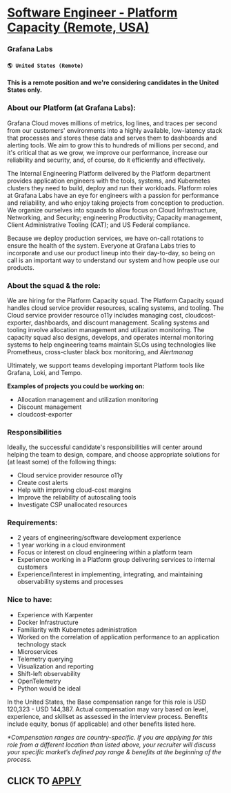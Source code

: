 # [Software Engineer - Platform Capacity (Remote, USA)](https://www.remotewlb.com/apply/software-engineer-platform-capacity-remote-usa)  
### Grafana Labs  
#### `🌎 United States (Remote)`  

#### This is a remote position and we're considering candidates in the United States only.

### About our Platform (at Grafana Labs):

Grafana Cloud moves millions of metrics, log lines, and traces per second from our customers' environments into a highly available, low-latency stack that processes and stores these data and serves them to dashboards and alerting tools. We aim to grow this to hundreds of millions per second, and it's critical that as we grow, we improve our performance, increase our reliability and security, and, of course, do it efficiently and effectively.

The Internal Engineering Platform delivered by the Platform department provides application engineers with the tools, systems, and Kubernetes clusters they need to build, deploy and run their workloads. Platform roles at Grafana Labs have an eye for engineers with a passion for performance and reliability, and who enjoy taking projects from conception to production. We organize ourselves into squads to allow focus on Cloud Infrastructure, Networking, and Security; engineering Productivity; Capacity management, Client Administrative Tooling (CAT); and US Federal compliance.

Because we deploy production services, we have on-call rotations to ensure the health of the system. Everyone at Grafana Labs tries to incorporate and use our product lineup into their day-to-day, so being on call is an important way to understand our system and how people use our products.

### About the squad & the role:

We are hiring for the Platform Capacity squad. The Platform Capacity squad handles cloud service provider resources, scaling systems, and tooling. The Cloud service provider resource o11y includes managing cost, cloudcost-exporter, dashboards, and discount management. Scaling systems and tooling involve allocation management and utilization monitoring. The capacity squad also designs, develops, and operates internal monitoring systems to help engineering teams maintain SLOs using technologies like Prometheus, cross-cluster black box monitoring, and _Alertmanag_

Ultimately, we support teams developing important Platform tools like Grafana, Loki, and Tempo.

**Examples of projects you could be working on:**

  * Allocation management and utilization monitoring
  * Discount management
  * cloudcost-exporter

### Responsibilities

Ideally, the successful candidate's responsibilities will center around helping the team to design, compare, and choose appropriate solutions for (at least some) of the following things:

  * Cloud service provider resource o11y
  * Create cost alerts
  * Help with improving cloud-cost margins
  * Improve the reliability of autoscaling tools
  * Investigate CSP unallocated resources 

### Requirements:

  * 2 years of engineering/software development experience
  * 1 year working in a cloud environment
  * Focus or interest on cloud engineering within a platform team
  * Experience working in a Platform group delivering services to internal customers
  * Experience/Interest in implementing, integrating, and maintaining observability systems and processes

### Nice to have:

  * Experience with Karpenter
  * Docker Infrastructure
  * Familiarity with Kubernetes administration
  * Worked on the correlation of application performance to an application technology stack
  * Microservices
  * Telemetry querying
  * Visualization and reporting
  * Shift-left observability
  * OpenTelemetry
  * Python would be ideal

In the United States, the Base compensation range for this role is USD 120,323 \- USD 144,387. Actual compensation may vary based on level, experience, and skillset as assessed in the interview process. Benefits include equity, bonus (if applicable) and other benefits listed here.

_*Compensation ranges are country-specific. If you are applying for this role from a different location than listed above, your recruiter will discuss your specific market’s defined pay range & benefits at the beginning of the process._

  
## CLICK TO [APPLY](https://www.remotewlb.com/apply/software-engineer-platform-capacity-remote-usa)

